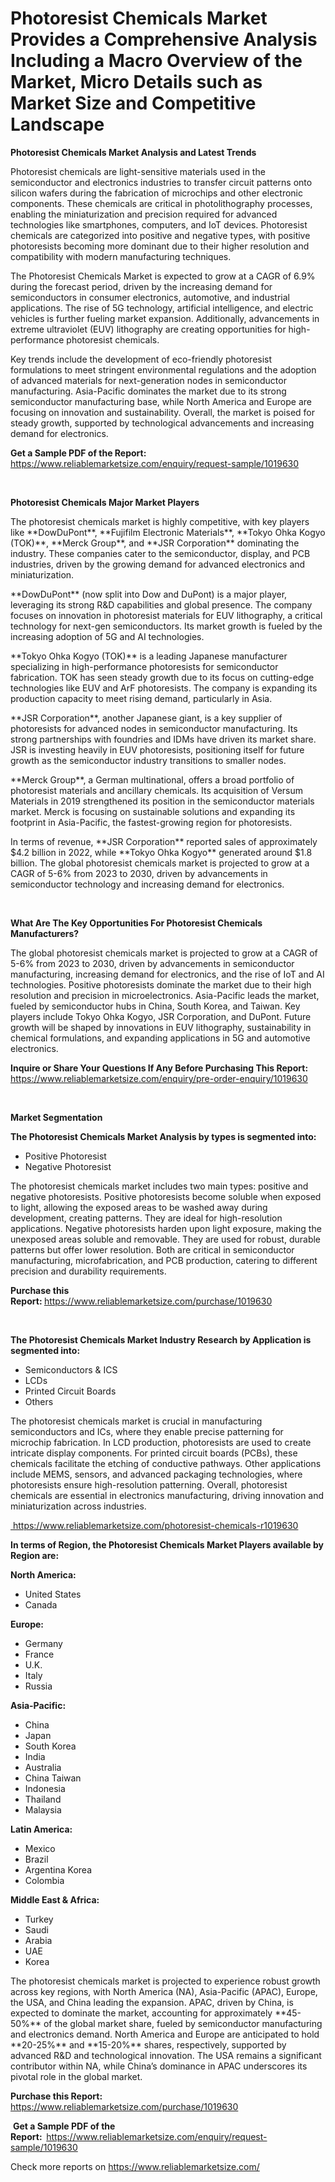 <p><h1>Photoresist Chemicals Market Provides a Comprehensive Analysis Including a Macro Overview of the Market, Micro Details such as Market Size and Competitive Landscape</h1></p><p><strong>Photoresist Chemicals Market Analysis and Latest Trends</strong></p>
<p><p>Photoresist chemicals are light-sensitive materials used in the semiconductor and electronics industries to transfer circuit patterns onto silicon wafers during the fabrication of microchips and other electronic components. These chemicals are critical in photolithography processes, enabling the miniaturization and precision required for advanced technologies like smartphones, computers, and IoT devices. Photoresist chemicals are categorized into positive and negative types, with positive photoresists becoming more dominant due to their higher resolution and compatibility with modern manufacturing techniques.</p><p>The Photoresist Chemicals Market is expected to grow at a CAGR of 6.9% during the forecast period, driven by the increasing demand for semiconductors in consumer electronics, automotive, and industrial applications. The rise of 5G technology, artificial intelligence, and electric vehicles is further fueling market expansion. Additionally, advancements in extreme ultraviolet (EUV) lithography are creating opportunities for high-performance photoresist chemicals.</p><p>Key trends include the development of eco-friendly photoresist formulations to meet stringent environmental regulations and the adoption of advanced materials for next-generation nodes in semiconductor manufacturing. Asia-Pacific dominates the market due to its strong semiconductor manufacturing base, while North America and Europe are focusing on innovation and sustainability. Overall, the market is poised for steady growth, supported by technological advancements and increasing demand for electronics.</p></p>
<p><strong>Get a Sample PDF of the Report:&nbsp;</strong> <a href="https://www.reliablemarketsize.com/enquiry/request-sample/1019630?utm_campaign=2005&utm_medium=2&utm_source=Github&utm_content=ia&utm_term=26012025&utm_id=photoresist-chemicals">https://www.reliablemarketsize.com/enquiry/request-sample/1019630</a></p>
<p>&nbsp;</p>
<p><strong>Photoresist Chemicals Major Market Players</strong></p>
<p><p>The photoresist chemicals market is highly competitive, with key players like **DowDuPont**, **Fujifilm Electronic Materials**, **Tokyo Ohka Kogyo (TOK)**, **Merck Group**, and **JSR Corporation** dominating the industry. These companies cater to the semiconductor, display, and PCB industries, driven by the growing demand for advanced electronics and miniaturization.</p><p>**DowDuPont** (now split into Dow and DuPont) is a major player, leveraging its strong R&D capabilities and global presence. The company focuses on innovation in photoresist materials for EUV lithography, a critical technology for next-gen semiconductors. Its market growth is fueled by the increasing adoption of 5G and AI technologies.</p><p>**Tokyo Ohka Kogyo (TOK)** is a leading Japanese manufacturer specializing in high-performance photoresists for semiconductor fabrication. TOK has seen steady growth due to its focus on cutting-edge technologies like EUV and ArF photoresists. The company is expanding its production capacity to meet rising demand, particularly in Asia.</p><p>**JSR Corporation**, another Japanese giant, is a key supplier of photoresists for advanced nodes in semiconductor manufacturing. Its strong partnerships with foundries and IDMs have driven its market share. JSR is investing heavily in EUV photoresists, positioning itself for future growth as the semiconductor industry transitions to smaller nodes.</p><p>**Merck Group**, a German multinational, offers a broad portfolio of photoresist materials and ancillary chemicals. Its acquisition of Versum Materials in 2019 strengthened its position in the semiconductor materials market. Merck is focusing on sustainable solutions and expanding its footprint in Asia-Pacific, the fastest-growing region for photoresists.</p><p>In terms of revenue, **JSR Corporation** reported sales of approximately $4.2 billion in 2022, while **Tokyo Ohka Kogyo** generated around $1.8 billion. The global photoresist chemicals market is projected to grow at a CAGR of 5-6% from 2023 to 2030, driven by advancements in semiconductor technology and increasing demand for electronics.</p></p>
<p>&nbsp;</p>
<p><strong>What Are The Key Opportunities For Photoresist Chemicals Manufacturers?</strong></p>
<p><p>The global photoresist chemicals market is projected to grow at a CAGR of 5-6% from 2023 to 2030, driven by advancements in semiconductor manufacturing, increasing demand for electronics, and the rise of IoT and AI technologies. Positive photoresists dominate the market due to their high resolution and precision in microelectronics. Asia-Pacific leads the market, fueled by semiconductor hubs in China, South Korea, and Taiwan. Key players include Tokyo Ohka Kogyo, JSR Corporation, and DuPont. Future growth will be shaped by innovations in EUV lithography, sustainability in chemical formulations, and expanding applications in 5G and automotive electronics.</p></p>
<p><strong>Inquire or Share Your Questions If Any Before Purchasing This Report:</strong> <a href="https://www.reliablemarketsize.com/enquiry/pre-order-enquiry/1019630?utm_campaign=2005&utm_medium=2&utm_source=Github&utm_content=ia&utm_term=26012025&utm_id=photoresist-chemicals">https://www.reliablemarketsize.com/enquiry/pre-order-enquiry/1019630</a></p>
<p>&nbsp;</p>
<p><strong>Market Segmentation</strong></p>
<p><strong>The Photoresist Chemicals Market Analysis by types is segmented into:</strong></p>
<p><ul><li>Positive Photoresist</li><li>Negative Photoresist</li></ul></p>
<p><p>The photoresist chemicals market includes two main types: positive and negative photoresists. Positive photoresists become soluble when exposed to light, allowing the exposed areas to be washed away during development, creating patterns. They are ideal for high-resolution applications. Negative photoresists harden upon light exposure, making the unexposed areas soluble and removable. They are used for robust, durable patterns but offer lower resolution. Both are critical in semiconductor manufacturing, microfabrication, and PCB production, catering to different precision and durability requirements.</p></p>
<p><strong>Purchase this Report:&nbsp;</strong><a href="https://www.reliablemarketsize.com/purchase/1019630?utm_campaign=2005&utm_medium=2&utm_source=Github&utm_content=ia&utm_term=26012025&utm_id=photoresist-chemicals">https://www.reliablemarketsize.com/purchase/1019630</a></p>
<p>&nbsp;</p>
<p><strong>The Photoresist Chemicals Market Industry Research by Application is segmented into:</strong></p>
<p><ul><li>Semiconductors & ICS</li><li>LCDs</li><li>Printed Circuit Boards</li><li>Others</li></ul></p>
<p><p>The photoresist chemicals market is crucial in manufacturing semiconductors and ICs, where they enable precise patterning for microchip fabrication. In LCD production, photoresists are used to create intricate display components. For printed circuit boards (PCBs), these chemicals facilitate the etching of conductive pathways. Other applications include MEMS, sensors, and advanced packaging technologies, where photoresists ensure high-resolution patterning. Overall, photoresist chemicals are essential in electronics manufacturing, driving innovation and miniaturization across industries.</p></p>
<p><a href="https://www.reliablemarketsize.com/photoresist-chemicals-r1019630?utm_campaign=2005&utm_medium=2&utm_source=Github&utm_content=ia&utm_term=26012025&utm_id=photoresist-chemicals">&nbsp;https://www.reliablemarketsize.com/photoresist-chemicals-r1019630</a></p>
<p><strong>In terms of Region, the Photoresist Chemicals Market Players available by Region are:</strong></p>
<p>
    <p> <strong> North America: </strong>
        <ul>
            <li>United States</li>
            <li>Canada</li>
        </ul>
        </p> 
    <p> <strong> Europe: </strong>
        <ul>
            <li>Germany</li>
            <li>France</li>
            <li>U.K.</li>
            <li>Italy</li>
            <li>Russia</li>
        </ul>
        </p> 
    <p> <strong> Asia-Pacific: </strong>
        <ul>
            <li>China</li>
            <li>Japan</li>
            <li>South Korea</li>
            <li>India</li>
            <li>Australia</li>
            <li>China Taiwan</li>
            <li>Indonesia</li>
            <li>Thailand</li>
            <li>Malaysia</li>
        </ul>
        </p> 
    <p> <strong> Latin America: </strong>
        <ul>
            <li>Mexico</li>
            <li>Brazil</li>
            <li>Argentina Korea</li>
            <li>Colombia</li>
        </ul>
        </p> 
    <p> <strong> Middle East & Africa: </strong>
        <ul>
            <li>Turkey</li>
            <li>Saudi</li>
            <li>Arabia</li>
            <li>UAE</li>
            <li>Korea</li>
        </ul>
    </p>
    </p>
<p><p>The photoresist chemicals market is projected to experience robust growth across key regions, with North America (NA), Asia-Pacific (APAC), Europe, the USA, and China leading the expansion. APAC, driven by China, is expected to dominate the market, accounting for approximately **45-50%** of the global market share, fueled by semiconductor manufacturing and electronics demand. North America and Europe are anticipated to hold **20-25%** and **15-20%** shares, respectively, supported by advanced R&D and technological innovation. The USA remains a significant contributor within NA, while China’s dominance in APAC underscores its pivotal role in the global market.</p></p>
<p><strong>Purchase this Report: </strong><a href="https://www.reliablemarketsize.com/purchase/1019630?utm_campaign=2005&utm_medium=2&utm_source=Github&utm_content=ia&utm_term=26012025&utm_id=photoresist-chemicals">https://www.reliablemarketsize.com/purchase/1019630</a></p>
<p>&nbsp;<strong>Get a Sample PDF of the Report:&nbsp;&nbsp;</strong><a href="https://www.reliablemarketsize.com/enquiry/request-sample/1019630?utm_campaign=2005&utm_medium=2&utm_source=Github&utm_content=ia&utm_term=26012025&utm_id=photoresist-chemicals">https://www.reliablemarketsize.com/enquiry/request-sample/1019630</a></p>
<p><strong></strong></p>
<p>Check more reports on <a href="https://www.reliablemarketsize.com/?utm_campaign=2005&utm_medium=2&utm_source=Github&utm_content=ia&utm_term=26012025&utm_id=photoresist-chemicals">https://www.reliablemarketsize.com/</a></p>